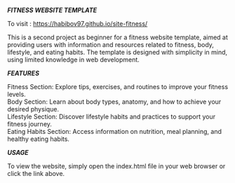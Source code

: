 <strong><i><b>FITNESS WEBSITE TEMPLATE</i></b></strong>

To visit : https://habibov97.github.io/site-fitness/

This is a second project as beginner for a fitness website template, aimed at providing users with information and resources related to fitness, body, lifestyle, and eating habits. The template is designed with simplicity in mind, using limited knowledge in web development.

<strong><i><b>FEATURES</i></b></strong>

Fitness Section: Explore tips, exercises, and routines to improve your fitness levels.<br />
Body Section: Learn about body types, anatomy, and how to achieve your desired physique.<br />
Lifestyle Section: Discover lifestyle habits and practices to support your fitness journey.<br />
Eating Habits Section: Access information on nutrition, meal planning, and healthy eating habits.<br />

<i><b>USAGE</b></i>

To view the website, simply open the index.html file in your web browser or click the link above.
